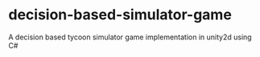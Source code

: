 # decision-based-simulator-game
A decision based tycoon simulator game implementation in unity2d using C#
